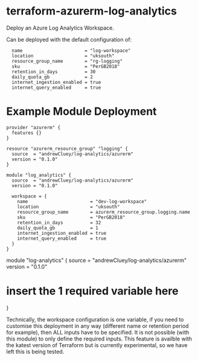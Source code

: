 # terraform-azurerm-log-analytics
Deploy an Azure Log Analytics Workspace.

Can be deployed with the default configuration of:

      name                       = "log-workspace"
      location                   = "uksouth"
      resource_group_name        = "rg-logging"
      sku                        = "PerGB2018"
      retention_in_days          = 30
      daily_quota_gb             = 2
      internet_ingestion_enabled = true
      internet_query_enabled     = true


# Example Module Deployment

```
provider "azurerm" {
  features {}
}

resource "azurerm_resource_group" "logging" {
  source  = "andrewCluey/log-analytics/azurerm"
  version = "0.1.0"
}

module "log_analytics" {
  source  = "andrewCluey/log-analytics/azurerm"
  version = "0.1.0"

  workspace = {
    name                       = "dev-log-workspace"
    location                   = "uksouth"
    resource_group_name        = azurerm_resource_group.logging.name
    sku                        = "PerGB2018"
    retention_in_days          = 32
    daily_quota_gb             = 1
    internet_ingestion_enabled = true
    internet_query_enabled     = true
  }
}
```

module "log-analytics" {
  source  = "andrewCluey/log-analytics/azurerm"
  version = "0.1.0"
  # insert the 1 required variable here
}

Technically, the workspace configuration is one variable, if you need to customise this deployment in any way (different name or retention period for example), then ALL inputs have to be specified. It is not possible (with this module) to only define the required inputs. This feature is availble with the katest version of Terraform but is currently experimental, so we have left this is being tested.  

